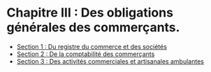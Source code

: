 # Chapitre III : Des obligations générales des commerçants.

- [Section 1 : Du registre du commerce et des sociétés](section-1)
- [Section 2 : De la comptabilité des commerçants](section-2)
- [Section 3 : Des activités commerciales et artisanales ambulantes](section-3)
